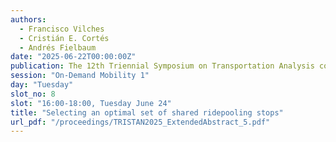 ```yaml
---
authors:
  - Francisco Vilches
  - Cristián E. Cortés
  - Andrés Fielbaum
date: "2025-06-22T00:00:00Z"
publication: The 12th Triennial Symposium on Transportation Analysis conference
session: "On-Demand Mobility 1"
day: "Tuesday"
slot_no: 8
slot: "16:00-18:00, Tuesday June 24"
title: "Selecting an optimal set of shared ridepooling stops"
url_pdf: "/proceedings/TRISTAN2025_ExtendedAbstract_5.pdf"
---
```

